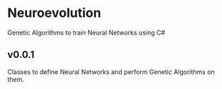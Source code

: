 Neuroevolution
==============

Genetic Algorithms to train Neural Networks using C#


v0.0.1
------

Classes to define Neural Networks and perform Genetic Algorithms on them.
